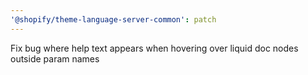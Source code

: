 ```yaml
---
'@shopify/theme-language-server-common': patch
---
```


Fix bug where help text appears when hovering over liquid doc nodes outside param names
